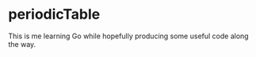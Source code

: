 periodicTable
=============

This is me learning Go while hopefully producing some useful code along the way. 
